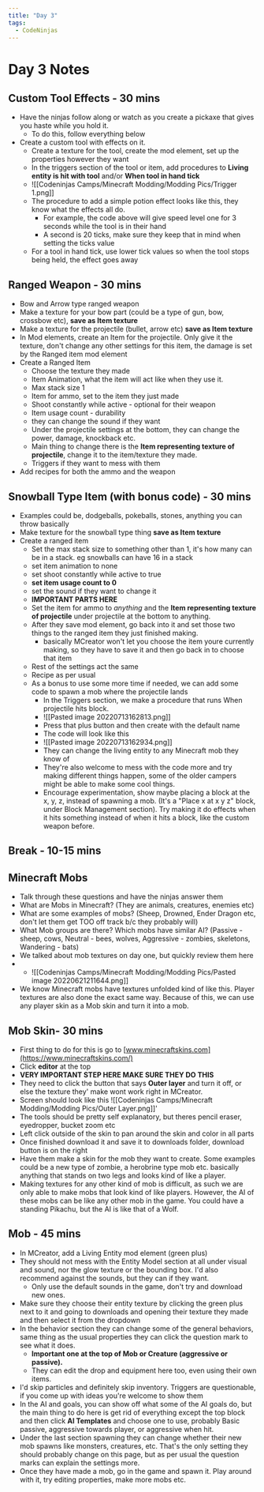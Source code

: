 ```yaml
---
title: "Day 3"
tags:
  - CodeNinjas
---
```


# Day 3 Notes
## Custom Tool Effects - 30 mins
- Have the ninjas follow along or watch as you create a pickaxe that gives you haste while you hold it.
	- To do this, follow everything below
- Create a custom tool with effects on it.
  - Create a texture for the tool, create the mod element, set up the properties however they want
  - In the triggers section of the tool or item, add procedures to **Living entity is hit with tool** and/or **When tool in hand tick**
  - ![[Codeninjas Camps/Minecraft Modding/Modding Pics/Trigger 1.png]]
  - The procedure to add a simple potion effect looks like this, they know what the effects all do.
	  - For example, the code above will give speed level one for 3 seconds while the tool is in their hand
	  - A second is 20 ticks, make sure they keep that in mind when setting the ticks value
  - For a tool in hand tick, use lower tick values so when the tool stops being held, the effect goes away

## Ranged Weapon - 30 mins
- Bow and Arrow type ranged weapon
- Make a texture for your bow part (could be a type of gun, bow, crossbow etc), **save as Item texture**
- Make a texture for the projectile (bullet, arrow etc) **save as Item texture**
- In Mod elements, create an Item for the projectile. Only give it the texture, don't change any other settings for this item, the damage is set by the Ranged item mod element
- Create a Ranged Item
  - Choose the texture they made
  - Item Animation, what the item will act like when they use it.
  - Max stack size 1
  - Item for ammo, set to the item they just made
  - Shoot constantly while active - optional for their weapon
  - Item usage count - durability
  - they can change the sound if they want
  - Under the projectile settings at the bottom, they can change the power, damage, knockback etc.
  - Main thing to change there is the **Item representing texture of projectile**, change it to the item/texture they made.
  - Triggers if they want to mess with them
- Add recipes for both the ammo and the weapon
## Snowball Type Item (with bonus code) - 30 mins
- Examples could be, dodgeballs, pokeballs, stones, anything you can throw basically
- Make texture for the snowball type thing **save as Item texture**
- Create a ranged item
  - Set the max stack size to something other than 1, it's how many can be in a stack. eg snowballs can have 16 in a stack
  - set item animation to none
  - set shoot constantly while active to true
  - **set item usage count to 0**
  - set the sound if they want to change it
  - **IMPORTANT PARTS HERE**
  - Set the item for ammo to _anything_ and the **Item representing texture of projectile** under projectile at the bottom to anything.
  - After they save mod element, go back into it and set those two things to the ranged item they just finished making.
	- basically MCreator won't let you choose the item youre currently making, so they have to save it and then go back in to choose that item
  - Rest of the settings act the same
  - Recipe as per usual
  - As a bonus to use some more time if needed, we can add some code to spawn a mob where the projectile lands
	  - In the Triggers section, we make a procedure that runs When projectile hits block.
	  - ![[Pasted image 20220713162813.png]]
	  - Press that plus button and then create with the default name
	  - The code will look like this
	  - ![[Pasted image 20220713162934.png]]
	  - They can change the living entity to any Minecraft mob they know of
	  - They're also welcome to mess with the code more and try making different things happen, some of the older campers might be able to make some cool things.
	  - Encourage experimentation, show maybe placing a block at the x, y, z, instead of spawning a mob. (It's a "Place x at x y z" block, under Block Management section). Try making it do effects when it hits something instead of when it hits a block, like the custom weapon before.
## Break - 10-15 mins
## Minecraft Mobs
- Talk through these questions and have the ninjas answer them
- What are Mobs in Minecraft? (They are animals, creatures, enemies etc)
- What are some examples of mobs? (Sheep, Drowned, Ender Dragon etc, don't let them get TOO off track b/c they probably will)
- What Mob groups are there? Which mobs have similar AI? (Passive - sheep, cows, Neutral - bees, wolves, Aggressive - zombies, skeletons, Wandering - bats)
- We talked about mob textures on day one, but quickly review them here
- - ![[Codeninjas Camps/Minecraft Modding/Modding Pics/Pasted image 20220621211644.png]]
- We know Minecraft mobs have textures unfolded kind of like this. Player textures are also done the exact same way. Because of this, we can use any player skin as a Mob skin and turn it into a mob.
## Mob Skin- 30 mins
- First thing to do for this is go to [www.minecraftskins.com](https://www.minecraftskins.com/)
- Click **editor** at the top
- **VERY IMPORTANT STEP HERE MAKE SURE THEY DO THIS**
- They need to click the button that says **Outer layer** and turn it off, or else the texture they' make wont work right in MCreator.
- Screen should look like this ![[Codeninjas Camps/Minecraft Modding/Modding Pics/Outer Layer.png]]'
- The tools should be pretty self explanatory, but theres pencil eraser, eyedropper, bucket zoom etc
- Left click outside of the skin to pan around the skin and color in all parts
- Once finished download it and save it to downloads folder, download button is on the right
- Have them make a skin for the mob they want to create. Some examples could be a new type of zombie, a herobrine type mob etc. basically anything that stands on two legs and looks kind of like a player.
- Making textures for any other kind of mob is difficult, as such we are only able to make mobs that look kind of like players. However, the AI of these mobs can be like any other mob in the game. You could have a standing Pikachu, but the AI is like that of a Wolf.
## Mob - 45 mins
- In MCreator, add a Living Entity mod element (green plus)
- They should not mess with the Entity Model section at all under visual and sound, nor the glow texture or the bounding box. I'd also recommend against the sounds, but they can if they want. 
	- Only use the default sounds in the game, don't try and download new ones. 
- Make sure they choose their entity texture by clicking the green plus next to it and going to downloads and opening their texture they made and then select it from the dropdown
- In the behavior section they can change some of the general behaviors, same thing as the usual properties they can click the question mark to see what it does. 
	- **Important one at the top of Mob or Creature (aggressive or passive).** 
	- They can edit the drop and equipment here too, even using their own items.
- I'd skip particles and definitely skip inventory. Triggers are questionable, if you come up with ideas you're welcome to show them
- In the AI and goals, you can show off what some of the AI goals do, but the main thing to do here is get rid of everything except the top block and then click **AI Templates** and choose one to use, probably Basic passive, aggressive towards player, or aggressive when hit.
- Under the last section spawning they can change whether their new mob spawns like monsters, creatures, etc. That's the only setting they should probably change on this page, but as per usual the question marks can explain the settings more.
- Once they have made a mob, go in the game and spawn it. Play around with it, try editing properties, make more mobs etc.